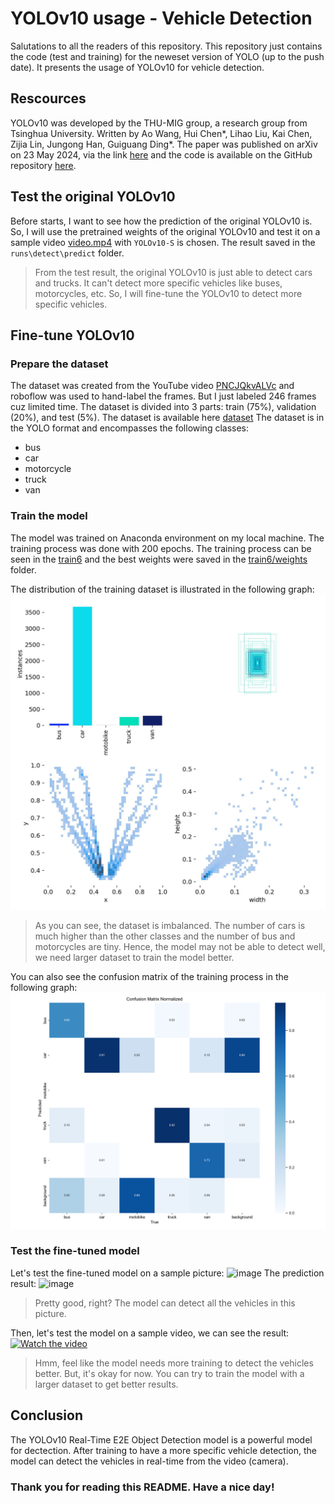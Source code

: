 # YOLOv10 usage - Vehicle Detection
Salutations to all the readers of this repository. This repository just contains the code (test and training) for the neweset version of YOLO (up to the push date). It presents the usage of YOLOv10 for vehicle detection.
## Rescources
YOLOv10 was developed by the THU-MIG group, a research group from Tsinghua University. Written by Ao Wang, Hui Chen*, Lihao Liu, Kai Chen, Zijia Lin, Jungong Han, Guiguang Ding*. The paper was published on arXiv on 23 May 2024, via the link [here](https://arxiv.org/abs/2405.14458) and the code is available on the GitHub repository [here](https://github.com/THU-MIG/yolov10).
## Test the original YOLOv10
Before starts, I want to see how the prediction of the original YOLOv10 is. So, I will use the pretrained weights of the original YOLOv10 and test it on a sample video [video.mp4](./data/test_data/0621.mp4) with `YOLOv10-S` is chosen. The result saved in the `runs\detect\predict` folder. <br>
> From the test result, the original YOLOv10 is just able to detect cars and trucks. It can't detect more specific vehicles like buses, motorcycles, etc. So, I will fine-tune the YOLOv10 to detect more specific vehicles.
## Fine-tune YOLOv10
### Prepare the dataset
The dataset was created from the YouTube video [PNCJQkvALVc](https://www.youtube.com/watch?v=PNCJQkvALVc) and roboflow was used to hand-label the frames. But I just labeled 246 frames cuz limited time. The dataset is divided into 3 parts: train (75%), validation (20%), and test (5%). The dataset is available here [dataset](./data/Vehicle_Detection.yolo)
The dataset is in the YOLO format and encompasses the following classes:
- bus
- car
- motorcycle
- truck
- van
### Train the model
The model was trained on Anaconda environment on my local machine. The training process was done with 200 epochs. The training process can be seen in the [train6](./runs/detect/train6) and the best weights were saved in the [train6/weights](./runs/detect/train6/weights/) folder.

The distribution of the training dataset is illustrated in the following graph:
![image](./runs/detect/train6/labels.jpg)
> As you can see, the dataset is imbalanced. The number of cars is much higher than the other classes and the number of bus and motorcycles are tiny. Hence, the model may not be able to detect well, we need larger dataset to train the model better.

You can also see the confusion matrix of the training process in the following graph:
![image](./runs/detect/train6/confusion_matrix_normalized.png)
### Test the fine-tuned model
Let's test the fine-tuned model on a sample picture:
![image](./data/test_data/test_pic.png)
The prediction result:
![image](./runs/detect/predict2/test_pic.png)
> Pretty good, right? The model can detect all the vehicles in this picture.

Then, let's test the model on a sample video, we can see the result:
[![Watch the video](./runs/detect/predict2/test_pic.png)](./runs/detect/predict3/0621.avi)

> Hmm, feel like the model needs more training to detect the vehicles better. But, it's okay for now. You can try to train the model with a larger dataset to get better results.
## Conclusion
The YOLOv10 Real-Time E2E Object Detection model is a powerful model for dectection. After training to have a more specific vehicle detection, the model can detect the vehicles in real-time from the video (camera).

### Thank you for reading this README. Have a nice day!
